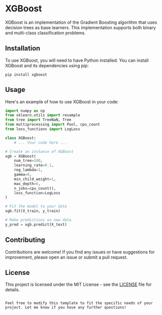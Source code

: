 
# XGBoost

XGBoost is an implementation of the Gradient Boosting algorithm that uses decision trees as base learners. This implementation supports both binary and multi-class classification problems.

## Installation

To use XGBoost, you will need to have Python installed. You can install XGBoost and its dependencies using pip:

```shell
pip install xgboost
```

## Usage

Here's an example of how to use XGBoost in your code:

```python
import numpy as np
from sklearn.utils import resample
from tree import TreeNaN, Tree
from multiprocessing import Pool, cpu_count
from loss_functions import LogLoss

class XGBoost:
    # ... Your code here ...

# Create an instance of XGBoost
xgb = XGBoost(
    num_tree=100,
    learning_rate=0.1,
    reg_lambda=1,
    gamma=0,
    min_child_weight=1,
    max_depth=6,
    n_jobs=cpu_count(),
    loss_function=LogLoss
)

# Fit the model to your data
xgb.fit(X_train, y_train)

# Make predictions on new data
y_pred = xgb.predict(X_test)
```

## Contributing

Contributions are welcome! If you find any issues or have suggestions for improvement, please open an issue or submit a pull request.

## License

This project is licensed under the MIT License - see the [LICENSE](LICENSE) file for details.
```

Feel free to modify this template to fit the specific needs of your project. Let me know if you have any further questions!